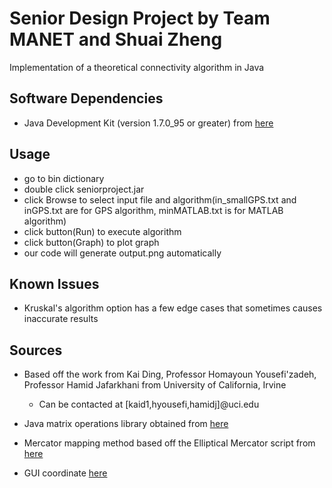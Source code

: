 Senior Design Project by Team MANET and Shuai Zheng
===================================
Implementation of a theoretical connectivity algorithm in Java

Software Dependencies
---------------------
* Java Development Kit (version 1.7.0_95 or greater) from [here](http://www.oracle.com/technetwork/java/javase/downloads/jdk8-downloads-2133151.html)

Usage
------------------
* go to bin dictionary
* double click seniorproject.jar
* click Browse to select input file and algorithm(in_smallGPS.txt and inGPS.txt are for GPS algorithm, minMATLAB.txt is for MATLAB algorithm)
* click button(Run) to execute algorithm
* click button(Graph) to plot graph
* our code will generate output.png automatically



Known Issues
------------
* Kruskal's algorithm option has a few edge cases that sometimes causes inaccurate results

Sources
-------
* Based off the work from Kai Ding, Professor Homayoun Yousefi'zadeh, Professor Hamid Jafarkhani from University of California, Irvine
	* Can be contacted at [kaid1,hyousefi,hamidj]@uci.edu
* Java matrix operations library obtained from [here](http://math.nist.gov/javanumerics/jama/)
* Mercator mapping method based off the Elliptical Mercator script from [here](http://wiki.openstreetmap.org/wiki/Mercator#Elliptical_Mercator)

* GUI coordinate [here](http://www.java2s.com/Code/Java/2D-Graphics-GUI/Scalinganobject.htm)
